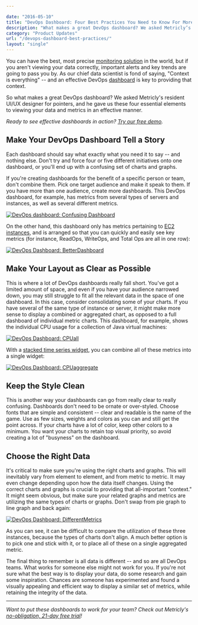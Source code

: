 ```yaml
---

date: "2016-05-10"
title: "DevOps Dashboard: Four Best Practices You Need to Know For More Readable Dashboards"
description: "What makes a great DevOps dashboard? We asked Metricly’s resident UI/UX designer for pointers, and he gave us four essential elements."
category: "Product Updates"
url: "/devops-dashboard-best-practices/"
layout: "single"
---
```


You can have the best, most precise [monitoring solution](https://www.metricly.com) in the world, but if you aren't viewing your data correctly, important alerts and key trends are going to pass you by. As our chief data scientist is fond of saying, "Context is everything" -- and an effective DevOps [dashboard](/aws-cost-tool) is key to providing that context.

So what makes a great DevOps dashboard? We asked Metricly's resident UI/UX designer for pointers, and he gave us these four essential elements to viewing your data and metrics in an effective manner.

*Ready to see effective dashboards in action? [Try our free demo](/signup).*

Make Your DevOps Dashboard Tell a Story
---------------------------------------

Each dashboard should say what exactly what you need it to say -- and nothing else. Don't try and force four or five different initiatives onto one dashboard, or you'll end up with a confusing set of charts and graphs.

If you're creating dashboards for the benefit of a specific person or team, don't combine them. Pick one target audience and make it speak to them. If you have more than one audience, create more dashboards. This DevOps dashboard, for example, has metrics from several types of servers and instances, as well as several different metrics.

[![DevOps dashboard: Confusing Dashboard](https://s3-us-west-2.amazonaws.com/com-netuitive-app-usw2-public/wp-content/uploads/2016/05/ConfusingDashboard-1024x530.png)](https://s3-us-west-2.amazonaws.com/com-netuitive-app-usw2-public/wp-content/uploads/2016/05/ConfusingDashboard.png)

On the other hand, this dashboard only has metrics pertaining to [EC2 instances](https://docs.metricly.com/integrations/aws-integration/), and is arranged so that you can quickly and easily see key metrics (for instance, ReadOps, WriteOps, and Total Ops are all in one row):

[![DevOps Dashboard: BetterDashboard](https://s3-us-west-2.amazonaws.com/com-netuitive-app-usw2-public/wp-content/uploads/2016/05/BetterDashboard-1024x532.png)](https://s3-us-west-2.amazonaws.com/com-netuitive-app-usw2-public/wp-content/uploads/2016/05/BetterDashboard.png)

Make Your Layout as Clear as Possible
-------------------------------------

This is where a lot of DevOps dashboards really fall short. You've got a limited amount of space, and even if you have your audience narrowed down, you may still struggle to fit all the relevant data in the space of one dashboard. In this case, consider consolidating some of your charts. If you have several of the same type of instance or server, it might make more sense to display a combined or aggregated chart, as opposed to a full dashboard of individual metric charts. This dashboard, for example, shows the individual CPU usage for a collection of Java virtual machines:

[![DevOps Dashboard: CPUall](https://s3-us-west-2.amazonaws.com/com-netuitive-app-usw2-public/wp-content/uploads/2016/05/CPUall-1024x531.png)](https://s3-us-west-2.amazonaws.com/com-netuitive-app-usw2-public/wp-content/uploads/2016/05/CPUall.png)

With a [stacked time series widget](https://docs.metricly.com/data-visualization/dashboards/widgets/), you can combine all of these metrics into a single widget:

[![DevOps Dashboard: CPUaggregate](https://s3-us-west-2.amazonaws.com/com-netuitive-app-usw2-public/wp-content/uploads/2016/05/CPUaggregate.png)](https://s3-us-west-2.amazonaws.com/com-netuitive-app-usw2-public/wp-content/uploads/2016/05/CPUaggregate.png)

Keep the Style Clean
--------------------

This is another way your dashboards can go from really clear to really confusing. Dashboards don't need to be ornate or over-styled. Choose fonts that are simple and consistent -- clear and readable is the name of the game. Use as few sizes, weights and colors as you can and still get the point across. If your charts have a lot of color, keep other colors to a minimum. You want your charts to retain top visual priority, so avoid creating a lot of "busyness" on the dashboard.

Choose the Right Data
---------------------

It's critical to make sure you're using the right charts and graphs. This will inevitably vary from element to element, and from metric to metric. It may even change depending upon how the data itself changes. Using the correct charts and graphs is crucial to providing that all-important "context." It might seem obvious, but make sure your related graphs and metrics are utilizing the same types of charts or graphs. Don't swap from pie graph to line graph and back again:

[![DevOps Dashboard: DifferentMetrics](https://s3-us-west-2.amazonaws.com/com-netuitive-app-usw2-public/wp-content/uploads/2016/05/DifferentMetrics-1024x303.png)](https://s3-us-west-2.amazonaws.com/com-netuitive-app-usw2-public/wp-content/uploads/2016/05/DifferentMetrics.png)

As you can see, it can be difficult to compare the utilization of these three instances, because the types of charts don't align. A much better option is to pick one and stick with it, or to place all of these on a single aggregated metric.

The final thing to remember is all data is different -- and so are all DevOps teams. What works for someone else might not work for you. If you're not sure what the best way is to display your data, do some research and gain some inspiration. Chances are someone has experimented and found a visually appealing and efficient way to display a similar set of metrics, while retaining the integrity of the data.

* * * * *

*Want to put these dashboards to work for your team? Check out Metricly's [no-obligation, 21-day free trial](/signup)!*
